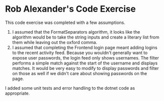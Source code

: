 # Rob Alexander's Code Exercise

This code exercise was completed with a few assumptions.

<ol>
	<li>I assumed that the FormatSeparators algorithm, it looks like the algorithm would be to take the string inputs and create a literary list from them while leaving out the oxford comma.</li>
	<li>I assumed that completing the Frontend login page meant adding logins to the recent activity feed. Because you wouldn't generally want to expose user passwords, the login feed only shows usernames. The filter performs a simple match against the start of the username and displays matches. It would be very easy to modify to display passwords and filter on those as well if we didn't care about showing passwords on the page.</li>
</ol>

I added some unit tests and error handling to the dotnet code as appropriate.